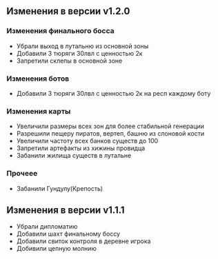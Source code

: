 ##  Изменения в версии v1.2.0
### Изменения финального босса
- Убрали выход в лутальню из основной зоны
- Добавили 3 тюряги 30лвл с ценностью 2к
- Запретили склепы в основной зоне 

### Изменения ботов
- Добавили 3 тюряги 30лвл с ценностью 2к на респ каждому боту

### Изменения карты
- Увеличили размеры всех зон для более стабильной генерации
- Разрешили пещеру пиратов, вертеп, башню из слоновой кости
- Увеличили частоту всех банков существ до 100
- Запретили артефакты из хижины провидца
- Забанили жилища существ в лутальне

### Прочеее
- Забанили Гундулу(Крепость)
  

##  Изменения в версии v1.1.1

- Убрали дипломатию
- Добавили шахт финальному боссу
- Добавили свиток контроля в деревне игрока
- Добивили цепную молнию
